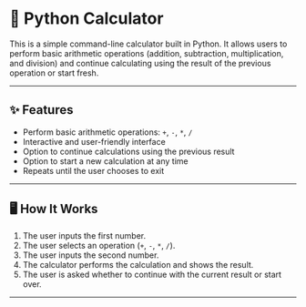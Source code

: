 # 🧮 Python Calculator

This is a simple command-line calculator built in Python. It allows users to perform basic arithmetic operations (addition, subtraction, multiplication, and division) and continue calculating using the result of the previous operation or start fresh.

---

## ✨ Features

- Perform basic arithmetic operations: `+`, `-`, `*`, `/`
- Interactive and user-friendly interface
- Option to continue calculations using the previous result
- Option to start a new calculation at any time
- Repeats until the user chooses to exit

---

## 🖥️ How It Works

1. The user inputs the first number.
2. The user selects an operation (`+`, `-`, `*`, `/`).
3. The user inputs the second number.
4. The calculator performs the calculation and shows the result.
5. The user is asked whether to continue with the current result or start over.

---

